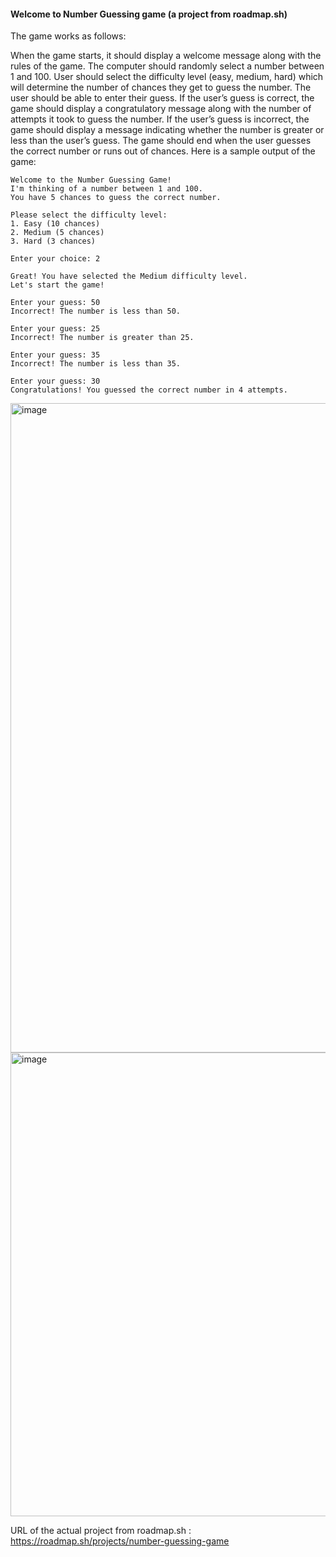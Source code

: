 #### Welcome to Number Guessing game (a project from roadmap.sh)

The game works as follows:

When the game starts, it should display a welcome message along with the rules of the game.
The computer should randomly select a number between 1 and 100.
User should select the difficulty level (easy, medium, hard) which will determine the number of chances they get to guess the number.
The user should be able to enter their guess.
If the user’s guess is correct, the game should display a congratulatory message along with the number of attempts it took to guess the number.
If the user’s guess is incorrect, the game should display a message indicating whether the number is greater or less than the user’s guess.
The game should end when the user guesses the correct number or runs out of chances.
Here is a sample output of the game:

```
Welcome to the Number Guessing Game!
I'm thinking of a number between 1 and 100.
You have 5 chances to guess the correct number.

Please select the difficulty level:
1. Easy (10 chances)
2. Medium (5 chances)
3. Hard (3 chances)

Enter your choice: 2

Great! You have selected the Medium difficulty level.
Let's start the game!

Enter your guess: 50
Incorrect! The number is less than 50.

Enter your guess: 25
Incorrect! The number is greater than 25.

Enter your guess: 35
Incorrect! The number is less than 35.

Enter your guess: 30
Congratulations! You guessed the correct number in 4 attempts.
```

<img width="1039" alt="image" src="https://github.com/user-attachments/assets/4b06b1cc-7e77-4cdd-9995-b9ff322667e1">
<img width="742" alt="image" src="https://github.com/user-attachments/assets/1f5144dd-a069-4c65-9eaa-e1d5a637c223">



URL of the actual project from roadmap.sh : https://roadmap.sh/projects/number-guessing-game
